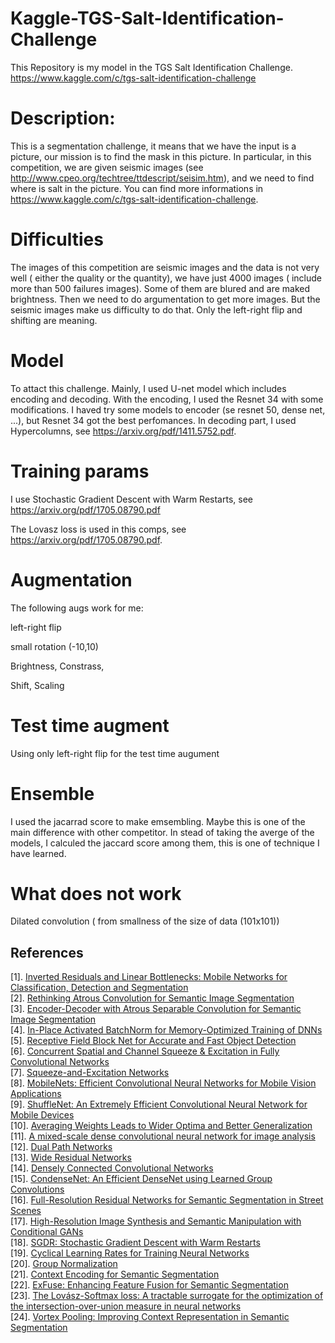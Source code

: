 # Kaggle-TGS-Salt-Identification-Challenge

This Repository is my model in the TGS Salt Identification Challenge. https://www.kaggle.com/c/tgs-salt-identification-challenge

# Description:
This is a segmentation challenge, it means that we have the input is a picture, our mission is to find the mask in this picture. In particular, in this competition, we are given seismic images (see http://www.cpeo.org/techtree/ttdescript/seisim.htm), and we need to find where is  salt in the picture. You can find more informations in https://www.kaggle.com/c/tgs-salt-identification-challenge. 

# Difficulties

The images of this competition are seismic images and the data is not very well ( either  the quality or  the quantity), we have just 4000 images ( include more than 500 failures images). Some of them are blured and are maked brightness. Then we need to do argumentation to get more images. But the seismic images make us difficulty to do that. Only the left-right flip and shifting are meaning. 
# Model
To attact this challenge. Mainly, I used U-net model which includes encoding and decoding. With the encoding, I used the Resnet 34 with some modifications. I haved try some models to encoder (se resnet 50, dense net, ...), but Resnet 34 got the best perfomances. In decoding part, I used Hypercolumns, see https://arxiv.org/pdf/1411.5752.pdf. 

# Training params
I use Stochastic Gradient Descent with Warm Restarts, see https://arxiv.org/pdf/1705.08790.pdf 

The Lovasz loss is used in this comps, see https://arxiv.org/pdf/1705.08790.pdf.   
# Augmentation
 The following augs work for me: 
 
 left-right flip 
 
 small rotation (-10,10)
 
 Brightness, Constrass, 
 
 Shift, Scaling
 # Test time augment
 Using only left-right flip for the test time augument
 # Ensemble
 I used the jacarrad score to make emsembling. Maybe this is one of the main difference with other competitor. In stead of taking the averge of the models, I calculed the jaccard score among them, this is one of technique I have learned. 
 # What does not work
 Dilated convolution ( from smallness of the size of data (101x101))
 

## References
[1]. [Inverted Residuals and Linear Bottlenecks: Mobile Networks for Classification, Detection and Segmentation](https://arxiv.org/abs/1801.04381v2)  
[2]. [Rethinking Atrous Convolution for Semantic Image Segmentation](https://arxiv.org/abs/1706.05587v3)  
[3]. [Encoder-Decoder with Atrous Separable Convolution for Semantic Image Segmentation](https://arxiv.org/abs/1802.02611v2)  
[4]. [In-Place Activated BatchNorm for Memory-Optimized Training of DNNs](https://arxiv.org/abs/1712.02616v2)  
[5]. [Receptive Field Block Net for Accurate and Fast Object Detection](https://arxiv.org/abs/1711.07767v2)  
[6]. [Concurrent Spatial and Channel Squeeze & Excitation in Fully Convolutional Networks](https://arxiv.org/abs/1803.02579v1)  
[7]. [Squeeze-and-Excitation Networks](https://arxiv.org/abs/1709.01507v1)  
[8]. [MobileNets: Efficient Convolutional Neural Networks for Mobile Vision Applications](https://arxiv.org/abs/1704.04861v1)  
[9]. [ShuffleNet: An Extremely Efficient Convolutional Neural Network for Mobile Devices](https://arxiv.org/abs/1707.01083v2)  
[10]. [Averaging Weights Leads to Wider Optima and Better Generalization](https://arxiv.org/abs/1803.05407v1)  
[11]. [A mixed-scale dense convolutional neural network for image analysis](https://slidecam-camera.lbl.gov/static/asset/PNAS.pdf)  
[12]. [Dual Path Networks](https://arxiv.org/abs/1707.01629v2)  
[13]. [Wide Residual Networks](https://arxiv.org/abs/1605.07146v4)  
[14]. [Densely Connected Convolutional Networks](https://arxiv.org/abs/1608.06993v5)  
[15]. [CondenseNet: An Efficient DenseNet using Learned Group Convolutions](https://arxiv.org/abs/1711.09224v1)  
[16]. [Full-Resolution Residual Networks for Semantic Segmentation in Street Scenes](https://arxiv.org/abs/1611.08323v2)  
[17]. [High-Resolution Image Synthesis and Semantic Manipulation with Conditional GANs](https://arxiv.org/abs/1711.11585v1)  
[18]. [SGDR: Stochastic Gradient Descent with Warm Restarts](https://arxiv.org/abs/1608.03983v5)  
[19]. [Cyclical Learning Rates for Training Neural Networks](https://arxiv.org/abs/1506.01186v6)  
[20]. [Group Normalization](https://128.84.21.199/abs/1803.08494v1)  
[21]. [Context Encoding for Semantic Segmentation](https://arxiv.org/abs/1803.08904v1)  
[22]. [ExFuse: Enhancing Feature Fusion for Semantic Segmentation](https://arxiv.org/abs/1804.03821v1)  
[23]. [The Lovász-Softmax loss: A tractable surrogate for the optimization of the intersection-over-union measure in neural networks](https://arxiv.org/abs/1705.08790v2)  
[24]. [Vortex Pooling: Improving Context Representation in Semantic Segmentation](https://arxiv.org/abs/1804.06242v1)  
